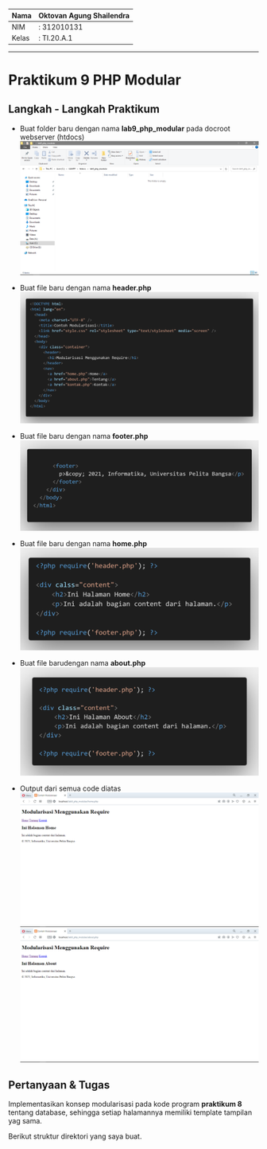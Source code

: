 | Nama  | Oktovan Agung Shailendra|
|-------|-------------------------|
|NIM    |: 312010131              |
|Kelas  |: TI.20.A.1              |

---
 # Praktikum 9 PHP Modular

 ## Langkah - Langkah Praktikum

 - Buat folder baru dengan nama **lab9_php_modular** pada docroot webserver (htdocs)
 ![img](img/lab9phpmodular.png)

- Buat file baru dengan nama **header.php**
![img](img/header.png)

- Buat file baru dengan nama **footer.php**
![img](img/footer.png)

- Buat file baru dengan nama **home.php**
![img](img/home.png)

- Buat file barudengan nama **about.php**
![img](img/about.png)

- Output dari semua code diatas
![img](img/outputhome.png)
![img](img/outputabout.png)

## Pertanyaan & Tugas
Implementasikan konsep modularisasi pada kode program **praktikum 8** tentang database, sehingga setiap halamannya memiliki template tampilan yag sama.

Berikut struktur direktori yang saya buat.